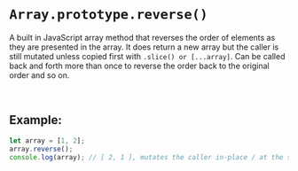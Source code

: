 # `Array.prototype.reverse()`

A built in JavaScript array method that reverses the order of elements as they are presented in the array. It does return a new array but the caller is still mutated unless copied first with `.slice() or [...array]`. Can be called back and forth more than once to reverse the order back to the original order and so on.

<br>

## Example:

```JavaScript
let array = [1, 2];
array.reverse(); 
console.log(array); // [ 2, 1 ], mutates the caller in-place / at the same address in computer memory
```
